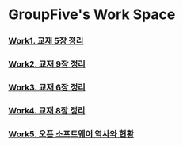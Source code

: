 GroupFive's Work Space
=======================
###
### [Work1. 교재 5장 정리]
### [Work2. 교재 9장 정리]
### [Work3. 교재 6장 정리]
### [Work4. 교재 8장 정리]
### [Work5. 오픈 소프트웨어 역사와 현황]





[Work1. 교재 5장 정리]: https://github.com/groupFive/5JO-REPOSITORY/tree/main/%EA%B5%90%EC%9E%AC%205%EC%9E%A5%20%EC%A0%95%EB%A6%AC
[Work2. 교재 9장 정리]: https://github.com/groupFive/5JO-REPOSITORY/tree/main/%EA%B5%90%EC%9E%AC%209%EC%9E%A5%20%EC%A0%95%EB%A6%AC
[Work3. 교재 6장 정리]: https://github.com/groupFive/5JO-REPOSITORY/tree/main/%EA%B5%90%EC%9E%AC%206%EC%9E%A5%20%EC%A0%95%EB%A6%AC
[Work4. 교재 8장 정리]: https://github.com/groupFive/5JO-REPOSITORY/tree/main/%EA%B5%90%EC%9E%AC%208%EC%9E%A5%20%EC%A0%95%EB%A6%AC
[Work5. 오픈 소프트웨어 역사와 현황]: https://github.com/groupFive/5JO-REPOSITORY/tree/main/%EC%98%A4%ED%94%88%EC%86%8C%EC%8A%A4%EC%86%8C%ED%94%84%ED%8A%B8%EC%9B%A8%EC%96%B4%20%EA%B0%9C%EC%9A%94%EC%99%80%20%EC%9D%B4%ED%95%B4

